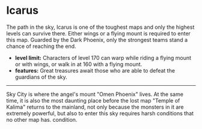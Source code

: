 # Icarus

The path in the sky, Icarus is one of the toughest maps and only the highest levels can survive there. Either wings or a flying mount is required to enter this map. Guarded by the Dark Phoenix, only the strongest teams stand a chance of reaching the end.

- **level limit:** Characters of level 170 can warp while riding a flying mount or with wings, or walk in at 160 with a flying mount.
- **features:** Great treasures await those who are able to defeat the guardians of the sky.

---

Sky City is where the angel's mount "Omen Phoenix" lives. At the same time, it is also the most daunting place before the lost map "Temple of Kalima" returns to the mainland, not only because the monsters in it are extremely powerful, but also to enter this sky requires harsh conditions that no other map has. condition.
